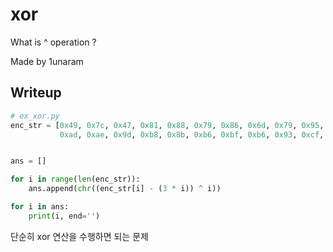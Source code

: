 # xor

What is ^ operation ?


Made by 1unaram

Writeup
--
```python
# ex_xor.py
enc_str = [0x49, 0x7c, 0x47, 0x81, 0x88, 0x79, 0x86, 0x6d, 0x79, 0x95, 0x73, 0x9e, 0x8d, 0xa6, 0xa1, 0x7d, 0x95, 0x95,
           0xad, 0xae, 0x9d, 0xb8, 0x8b, 0xb6, 0xbf, 0xb6, 0x93, 0xcf, 0xc6, 0xd5, 0xc6, 0xc3, 0xb0, 0xb8, 0xb1, 0xb5, 0xb6, 0xc7]


ans = []

for i in range(len(enc_str)):
    ans.append(chr((enc_str[i] - (3 * i)) ^ i))

for i in ans:
    print(i, end='')

```

단순히 xor 연산을 수행하면 되는 문제

